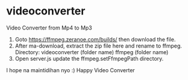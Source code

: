 # videoconverter
Video Converter from Mp4 to Mp3

1. Goto https://ffmpeg.zeranoe.com/builds/ then download the file.
2. After ma-download, extract the zip file here and rename to ffmpeg.
    Directory:
        videoconverter (folder name)
            ffmpeg (folder name)
3. Open server.js update the ffmpeg.setFfmpegPath directory.

I hope na maintidihan nyo :) Happy Video Converter
